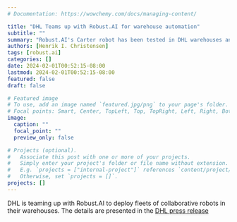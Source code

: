 ```yaml
---
# Documentation: https://wowchemy.com/docs/managing-content/

title: "DHL Teams up with Robust.AI for warehouse automation"
subtitle: ""
summary: "Robust.AI's Carter robot has been tested in DHL warehouses and based on the porductivity increase achieved a stragic partnership has been created to deploy the robots in multiple facilities across the enterprise"
authors: [Henrik I. Christensen]
tags: [robust.ai]
categories: []
date: 2024-02-01T00:52:15-08:00
lastmod: 2024-02-01T00:52:15-08:00
featured: false
draft: false

# Featured image
# To use, add an image named `featured.jpg/png` to your page's folder.
# Focal points: Smart, Center, TopLeft, Top, TopRight, Left, Right, BottomLeft, Bottom, BottomRight.
image:
  caption: ""
  focal_point: ""
  preview_only: false

# Projects (optional).
#   Associate this post with one or more of your projects.
#   Simply enter your project's folder or file name without extension.
#   E.g. `projects = ["internal-project"]` references `content/project/deep-learning/index.md`.
#   Otherwise, set `projects = []`.
projects: []
---
```

DHL is teaming up with Robust.AI to deploy fleets of collaborative robots in their warehouses. The details are presented in the [DHL press release](https://www.dhl.com/us-en/home/press/press-archive/2024/dhl-supply-chain-partners-with-robust-ai-to-drive-the-future-of-warehouse-automation.html)


